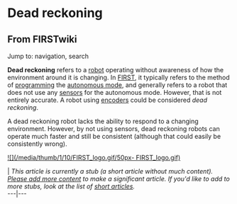 # Dead reckoning

## From FIRSTwiki

Jump to: navigation, search

**Dead reckoning** refers to a [robot](Robot "Robot") operating without awareness of how the environment around it is changing. In [FIRST](first), it typically refers to the method of [programming](Programming "Programming") the [autonomous mode](Autonomous_mode "Autonomous mode"), and generally refers to a robot that does not use any [sensors](sensor) for the autonomous mode. However, that is not entirely accurate. A robot using [encoders](/index.php?title=Encoders&action=edit "Encoders") could be considered _dead reckoning_.

A dead reckoning robot lacks the ability to respond to a changing environment. However, by not using sensors, dead reckoning robots can operate much faster and still be consistent (although that could easily be consistently wrong).

[![](/media/thumb/1/10/FIRST_logo.gif/50px-
FIRST_logo.gif)](Image:FIRST_logo.gif)

| _This article is currently a stub (a short article without much content). [Please add more content](http://www.firstwiki.net/index.php?title=Dead_reckoning&action=edit "http://www.firstwiki.net/index.php?title=Dead_reckoning&action=edit") to make a significant article. If you'd like to add to more stubs, look at the list of [short articles](Special:Shortpages "Special:Shortpages")._<br>
---|---
